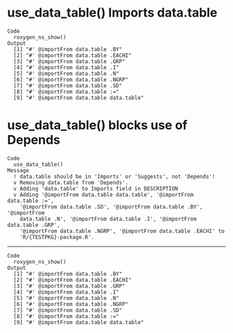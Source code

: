 # use_data_table() Imports data.table

    Code
      roxygen_ns_show()
    Output
      [1] "#' @importFrom data.table .BY"       
      [2] "#' @importFrom data.table .EACHI"    
      [3] "#' @importFrom data.table .GRP"      
      [4] "#' @importFrom data.table .I"        
      [5] "#' @importFrom data.table .N"        
      [6] "#' @importFrom data.table .NGRP"     
      [7] "#' @importFrom data.table .SD"       
      [8] "#' @importFrom data.table :="        
      [9] "#' @importFrom data.table data.table"

# use_data_table() blocks use of Depends

    Code
      use_data_table()
    Message
      ! data.table should be in 'Imports' or 'Suggests', not 'Depends'!
      v Removing data.table from 'Depends'.
      v Adding 'data.table' to Imports field in DESCRIPTION
      v Adding '@importFrom data.table data.table', '@importFrom data.table :=',
        '@importFrom data.table .SD', '@importFrom data.table .BY', '@importFrom
        data.table .N', '@importFrom data.table .I', '@importFrom data.table .GRP',
        '@importFrom data.table .NGRP', '@importFrom data.table .EACHI' to
        'R/{TESTPKG}-package.R'.

---

    Code
      roxygen_ns_show()
    Output
      [1] "#' @importFrom data.table .BY"       
      [2] "#' @importFrom data.table .EACHI"    
      [3] "#' @importFrom data.table .GRP"      
      [4] "#' @importFrom data.table .I"        
      [5] "#' @importFrom data.table .N"        
      [6] "#' @importFrom data.table .NGRP"     
      [7] "#' @importFrom data.table .SD"       
      [8] "#' @importFrom data.table :="        
      [9] "#' @importFrom data.table data.table"

